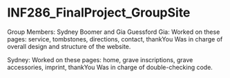 # INF286_FinalProject_GroupSite
Group Members: Sydney Boomer and Gia Guessford
Gia:
Worked on these pages: service, tombstones, directions, contact, thankYou
Was in charge of overall design and structure of the website.

Sydney:
Worked on these pages: home, grave inscriptions, grave accessories, imprint, thankYou
Was in charge of double-checking code.

